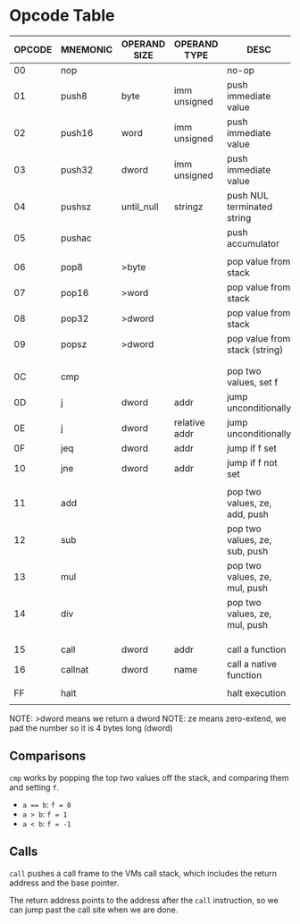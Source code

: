 # Opcode Table

| OPCODE | MNEMONIC | OPERAND SIZE | OPERAND TYPE  | DESC                          |
| ------ | -------- | ------------ | ------------- | ----------------------------- |
| 00     | nop      |              |               | no-op                         |
| 01     | push8    | byte         | imm unsigned  | push immediate value          |
| 02     | push16   | word         | imm unsigned  | push immediate value          |
| 03     | push32   | dword        | imm unsigned  | push immediate value          |
| 04     | pushsz   | until_null   | stringz       | push NUL terminated string    |
| 05     | pushac   |              |               | push accumulator              |
|        |          |              |               |                               |
| 06     | pop8     | >byte        |               | pop value from stack          |
| 07     | pop16    | >word        |               | pop value from stack          |
| 08     | pop32    | >dword       |               | pop value from stack          |
| 09     | popsz    | >dword       |               | pop value from stack (string) |
|        |          |              |               |                               |
|        |          |              |               |                               |
| 0C     | cmp      |              |               | pop two values, set f         |
| 0D     | j        | dword        | addr          | jump unconditionally          |
| 0E     | j        | dword        | relative addr | jump unconditionally          |
| 0F     | jeq      | dword        | addr          | jump if f set                 |
| 10     | jne      | dword        | addr          | jump if f not set             |
|        |          |              |               |                               |
| 11     | add      |              |               | pop two values, ze, add, push |
| 12     | sub      |              |               | pop two values, ze, sub, push |
| 13     | mul      |              |               | pop two values, ze, mul, push |
| 14     | div      |              |               | pop two values, ze, mul, push |
|        |          |              |               |                               |
|        |          |              |               |                               |
|        |          |              |               |                               |
| 15     | call     | dword        | addr          | call a function               |
| 16     | callnat  | dword        | name          | call a native function        |
|        |          |              |               |                               |
| FF     | halt     |              |               | halt execution                |
|        |          |              |               |                               |

NOTE: >dword means we return a dword
NOTE: ze means zero-extend, we pad the number so it is 4 bytes long (dword)

## Comparisons

`cmp` works by popping the top two values off the stack, and comparing them and setting `f`.

- `a == b`: `f = 0`
- `a > b`: `f = 1`
- `a < b`: `f = -1`

## Calls

`call` pushes a call frame to the VMs call stack, which includes the return address and
the base pointer.

The return address points to the address after the `call` instruction, so we can jump past
the call site when we are done.
